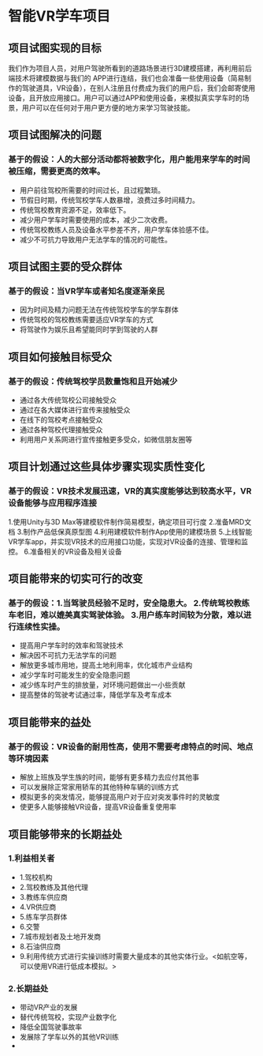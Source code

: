 # 智能VR学车项目

## 项目试图实现的目标

我们作为项目人员，对用户驾驶所看到的道路场景进行3D建模搭建，再利用前后端技术将建模数据与我们的 APP进行连结，我们也会准备一些使用设备（简易制作的驾驶道具，VR设备），在别人注册且付费成为我们的用户后，我们会邮寄使用设备，且开放应用接口。用户可以通过APP和使用设备，来模拟真实学车时的场景，用户可以在任何对于用户更方便的地方来学习驾驶技能。

## 项目试图解决的问题

### 基于的假设：人的大部分活动都将被数字化，用户能用来学车的时间被压缩，需要更高的效率。

* 用户前往驾校所需要的时间过长，且过程繁琐。
* 节假日时期，传统驾校学车人数暴增，浪费过多时间精力。
* 传统驾校教育资源不足，效率低下。
* 减少用户学车时需要使用的成本，减少二次收费。
* 传统驾校教练人员及设备水平参差不齐，用户学车体验感不佳。
* 减少不可抗力导致用户无法学车的情况的可能性。

## 项目试图主要的受众群体

### 基于的假设：当VR学车或者知名度逐渐亲民

* 因为时间及精力问题无法在传统驾校学车的学车群体
* 传统驾校的驾校教练需要适应VR学车的方式
* 将驾驶作为娱乐且希望能同时学到驾驶的人群

## 项目如何接触目标受众

### 基于的假设：传统驾校学员数量饱和且开始减少

* 通过各大传统驾校公司接触受众
* 通过在各大媒体进行宣传来接触受众
* 在线下的驾校考点接触受众
* 通过各种驾校代理接触受众
* 利用用户关系网进行宣传接触更多受众，如微信朋友圈等

## 项目计划通过这些具体步骤实现实质性变化

### 基于的假设：VR技术发展迅速，VR的真实度能够达到较高水平，VR设备能够与应用程序连接

1.使用Unity与3D Max等建模软件制作简易模型，确定项目可行度
2.准备MRD文档
3.制作产品低保真原型图
4.利用建模软件制作App使用的建模场景
5.上线智能VR学车app，并实现VR技术的应用接口功能，实现对VR设备的连接、管理和监控。
6.准备相关的VR设备及相关设备

## 项目能带来的切实可行的改变

### 基于的假设：1.当驾驶员经验不足时，安全隐患大。 2.传统驾校教练车老旧，难以媲美真实驾驶体验。 3.用户练车时间较为分散，难以进行连续性实操。

* 提高用户学车时的效率和驾驶技术
* 解决因不可抗力无法学车的问题
* 解放更多城市用地，提高土地利用率，优化城市产业结构
* 减少学车时可能发生的安全隐患问题
* 减少练车时产生的排放量，对环境问题做出一小些贡献
* 提高整体的驾驶考试通过率，降低学车及考车成本

## 项目能带来的益处

### 基于的假设：VR设备的耐用性高，使用不需要考虑特点的时间、地点等环境因素

* 解放上班族及学生族的时间，能够有更多精力去应付其他事
* 可以发展除正常家用轿车的其他特种车辆的训练方式
* 模拟更多的突发情况，能够提高用户对于应对突发事件时的灵敏度
* 使更多人能够接触VR设备，提高VR设备重复使用率

## 项目能够带来的长期益处

### 1.利益相关者

* 1.驾校机构
* 2.驾校教练及其他代理
* 3.教练车供应商
* 4.VR供应商
* 5.练车学员群体
* 6.交警
* 7.城市规划者及土地开发商
* 8.石油供应商
* 9.利用传统方式进行实操训练时需要大量成本的其他实体行业。<如航空等，可以使用VR进行低成本模拟。>

### 2.长期益处

* 带动VR产业的发展
* 替代传统驾校，实现产业数字化
* 降低全国驾驶事故率
* 发展除了学车以外的其他VR训练
* 
